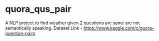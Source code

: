 # quora_qus_pair
 A NLP project to find weather given 2 questions are same are not semantically speaking. Dataset Link - https://www.kaggle.com/c/quora-question-pairs
